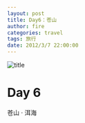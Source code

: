 ```yaml
---
layout: post
title: Day6：苍山
author: fire
categories: travel 
tags: 旅行
date: 2012/3/7 22:00:00
---
```


![title](https://image.sideproject.cn/titlex/titlex_116.jpg)

Day 6
===

苍山 · 洱海

